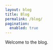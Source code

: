 ```yaml
---
layout: blog
title: Blog
permalink: /blog/
pagination:
  enabled: true
---
```


<!-- This content is optional, you can include intro text here -->
Welcome to the blog.
